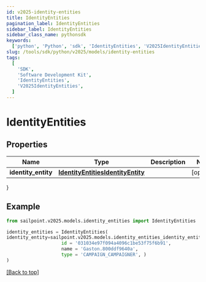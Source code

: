 ```yaml
---
id: v2025-identity-entities
title: IdentityEntities
pagination_label: IdentityEntities
sidebar_label: IdentityEntities
sidebar_class_name: pythonsdk
keywords:
  ['python', 'Python', 'sdk', 'IdentityEntities', 'V2025IdentityEntities']
slug: /tools/sdk/python/v2025/models/identity-entities
tags:
  [
    'SDK',
    'Software Development Kit',
    'IdentityEntities',
    'V2025IdentityEntities',
  ]
---
```


# IdentityEntities

## Properties

| Name | Type | Description | Notes |
| --- | --- | --- | --- |
| **identity_entity** | [**IdentityEntitiesIdentityEntity**](identity-entities-identity-entity) |  | [optional] |

}

## Example

```python
from sailpoint.v2025.models.identity_entities import IdentityEntities

identity_entities = IdentityEntities(
identity_entity=sailpoint.v2025.models.identity_entities_identity_entity.IdentityEntities_identityEntity(
                    id = '031034e97f094a4096c1be53f75f6b91',
                    name = 'Gaston.800ddf9640a',
                    type = 'CAMPAIGN_CAMPAIGNER', )
)

```

[[Back to top]](#)
